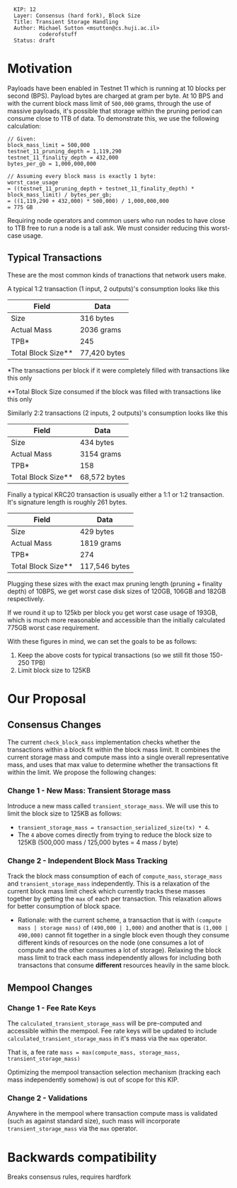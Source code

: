 ```
  KIP: 12
  Layer: Consensus (hard fork), Block Size
  Title: Transient Storage Handling
  Author: Michael Sutton <msutton@cs.huji.ac.il>
          coderofstuff
  Status: draft
```

# Motivation

Payloads have been enabled in Testnet 11 which is running at 10 blocks per second (BPS). Payload bytes are charged at gram per byte. At 10 BPS and with the current block mass limit of `500,000` grams, through the use of massive payloads, it's possible that storage within the pruning period can consume close to 1TB of data. To demonstrate this, we use the following calculation:

```
// Given:
block_mass_limit = 500,000
testnet_11_pruning_depth = 1,119,290
testnet_11_finality_depth = 432,000
bytes_per_gb = 1,000,000,000
```

```
// Assuming every block mass is exactly 1 byte:
worst_case_usage
= ((testnet_11_pruning_depth + testnet_11_finality_depth) * block_mass_limit) / bytes_per_gb;
= ((1,119,290 + 432,000) * 500,000) / 1,000,000,000
= 775 GB
```

Requiring node operators and common users who run nodes to have close to 1TB free to run a node is a tall ask. We must consider reducing this worst-case usage.

## Typical Transactions

These are the most common kinds of tranactions that network users make.

A typical 1:2 transaction (1 input, 2 outputs)'s consumption looks like this

|Field|Data|
| --- | --- |
| Size | 316 bytes |
| Actual Mass | 2036 grams |
| TPB* | 245 |
| Total Block Size** | 77,420 bytes |

*The transactions per block if it were completely filled with transactions like this only

**Total Block Size consumed if the block was filled with transactions like this only

Similarly 2:2 transactions (2 inputs, 2 outputs)'s consumption looks like this

|Field|Data|
| --- | --- |
| Size | 434 bytes |
| Actual Mass | 3154 grams |
| TPB* | 158 |
| Total Block Size** | 68,572 bytes |

Finally a typical KRC20 transaction is usually either a 1:1 or 1:2 transaction. It's signature length is roughly 261 bytes.

|Field|Data|
| --- | --- |
| Size | 429 bytes |
| Actual Mass | 1819 grams |
| TPB* | 274 |
| Total Block Size** | 117,546 bytes |

Plugging these sizes with the exact max pruning length (pruning + finality depth) of 10BPS, we get worst case disk sizes of 120GB, 106GB and 182GB respectively. 

If we round it up to 125kb per block you get worst case usage of 193GB, which is much more reasonable and accessible than the initially calculated 775GB worst case requirement.

With these figures in mind, we can set the goals to be as follows:
1. Keep the above costs for typical transactions (so we still fit those 150-250 TPB) 
2. Limit block size to 125KB

# Our Proposal

## Consensus Changes

The current `check_block_mass` implementation checks whether the transactions within a block fit within the block mass limit. It combines the current storage mass and compute mass into a single overall representative mass, and uses that max value to determine whether the transactions fit within the limit. We propose the following changes:

### Change 1 - New Mass: Transient Storage mass

Introduce a new mass called `transient_storage_mass`. We will use this to limit the block size to 125KB as follows:
- `transient_storage_mass = transaction_serialized_size(tx) * 4`.
- The `4` above comes directly from trying to reduce the block size to 125KB (500,000 mass / 125,000 bytes = 4 mass / byte)

### Change 2 - Independent Block Mass Tracking
Track the block mass consumption of each of `compute_mass`, `storage_mass` and `transient_storage_mass` independently. This is a relaxation of the current block mass limit check which currently tracks these masses together by getting the `max` of each per transaction. This relaxation allows for better consumption of block space.
- Rationale: with the current scheme, a transaction that is with `(compute mass | storage mass)` of `(490,000 | 1,000)` and another that is `(1,000 | 490,000)` cannot fit together in a single block even though they consume different kinds of resources on the node (one consumes a lot of compute and the other consumes a lot of storage). Relaxing the block mass limit to track each mass independently allows for including both transactons that consume __different__ resources heavily in the same block.

## Mempool Changes

### Change 1 - Fee Rate Keys

The `calculated_transient_storage_mass` will be pre-computed and accessible within the mempool. Fee rate keys will be updated to include `calculated_transient_storage_mass` in it's mass via the `max` operator.

That is, a fee rate `mass = max(compute_mass, storage_mass, transient_storage_mass)`

Optimizing the mempool transaction selection mechanism (tracking each mass independently somehow) is out of scope for this KIP.

### Change 2 - Validations

Anywhere in the mempool where transaction compute mass is validated (such as against standard size), such mass will incorporate `transient_storage_mass` via the `max` operator.

# Backwards compatibility
Breaks consensus rules, requires hardfork
